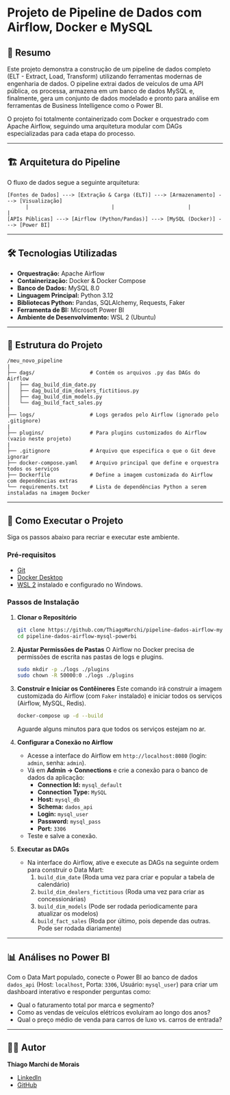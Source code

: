 # Projeto de Pipeline de Dados com Airflow, Docker e MySQL

## 📄 Resumo
Este projeto demonstra a construção de um pipeline de dados completo (ELT - Extract, Load, Transform) utilizando ferramentas modernas de engenharia de dados. O pipeline extrai dados de veículos de uma API pública, os processa, armazena em um banco de dados MySQL e, finalmente, gera um conjunto de dados modelado e pronto para análise em ferramentas de Business Intelligence como o Power BI.

O projeto foi totalmente containerizado com Docker e orquestrado com Apache Airflow, seguindo uma arquitetura modular com DAGs especializadas para cada etapa do processo.

---

## 🏗️ Arquitetura do Pipeline

O fluxo de dados segue a seguinte arquitetura:

```
[Fontes de Dados] ---> [Extração & Carga (ELT)] ---> [Armazenamento] ---> [Visualização]
      |                           |                        |                    |
[APIs Públicas] ---> [Airflow (Python/Pandas)] ---> [MySQL (Docker)] ---> [Power BI]
```

---

## 🛠️ Tecnologias Utilizadas

* **Orquestração:** Apache Airflow
* **Containerização:** Docker & Docker Compose
* **Banco de Dados:** MySQL 8.0
* **Linguagem Principal:** Python 3.12
* **Bibliotecas Python:** Pandas, SQLAlchemy, Requests, Faker
* **Ferramenta de BI:** Microsoft Power BI
* **Ambiente de Desenvolvimento:** WSL 2 (Ubuntu)

---

## 📁 Estrutura do Projeto

```
/meu_novo_pipeline
|
├── dags/                  # Contém os arquivos .py das DAGs do Airflow
│   ├── dag_build_dim_date.py
│   ├── dag_build_dim_dealers_fictitious.py
│   ├── dag_build_dim_models.py
│   └── dag_build_fact_sales.py
|
├── logs/                  # Logs gerados pelo Airflow (ignorado pelo .gitignore)
|
├── plugins/               # Para plugins customizados do Airflow (vazio neste projeto)
|
├── .gitignore             # Arquivo que especifica o que o Git deve ignorar
├── docker-compose.yaml    # Arquivo principal que define e orquestra todos os serviços
├── Dockerfile             # Define a imagem customizada do Airflow com dependências extras
└── requirements.txt       # Lista de dependências Python a serem instaladas na imagem Docker
```

---

## 🚀 Como Executar o Projeto

Siga os passos abaixo para recriar e executar este ambiente.

### Pré-requisitos
* [Git](https://git-scm.com/)
* [Docker Desktop](https://www.docker.com/products/docker-desktop/)
* [WSL 2](https://learn.microsoft.com/pt-br/windows/wsl/install) instalado e configurado no Windows.

### Passos de Instalação

1.  **Clonar o Repositório**
    ```bash
    git clone https://github.com/ThiagoMarchi/pipeline-dados-airflow-mysql-powerbi
    cd pipeline-dados-airflow-mysql-powerbi
    ```

2.  **Ajustar Permissões de Pastas**
    O Airflow no Docker precisa de permissões de escrita nas pastas de logs e plugins.
    ```bash
    sudo mkdir -p ./logs ./plugins
    sudo chown -R 50000:0 ./logs ./plugins
    ```

3.  **Construir e Iniciar os Contêineres**
    Este comando irá construir a imagem customizada do Airflow (com `Faker` instalado) e iniciar todos os serviços (Airflow, MySQL, Redis).
    ```bash
    docker-compose up -d --build
    ```
    Aguarde alguns minutos para que todos os serviços estejam no ar.

4.  **Configurar a Conexão no Airflow**
    * Acesse a interface do Airflow em `http://localhost:8080` (login: `admin`, senha: `admin`).
    * Vá em **Admin -> Connections** e crie a conexão para o banco de dados da aplicação:
        * **Connection Id:** `mysql_default`
        * **Connection Type:** `MySQL`
        * **Host:** `mysql_db`
        * **Schema:** `dados_api`
        * **Login:** `mysql_user`
        * **Password:** `mysql_pass`
        * **Port:** `3306`
    * Teste e salve a conexão.
   
5.  **Executar as DAGs**
    * Na interface do Airflow, ative e execute as DAGs na seguinte ordem para construir o Data Mart:
        1. `build_dim_date` (Roda uma vez para criar e popular a tabela de calendário)
        2.  `build_dim_dealers_fictitious` (Roda uma vez para criar as concessionárias)
        3.  `build_dim_models` (Pode ser rodada periodicamente para atualizar os modelos)
        4.  `build_fact_sales` (Roda por último, pois depende das outras. Pode ser rodada diariamente)

---

## 📊 Análises no Power BI

Com o Data Mart populado, conecte o Power BI ao banco de dados `dados_api` (Host: `localhost`, Porta: `3306`, Usuário: `mysql_user`) para criar um dashboard interativo e responder perguntas como:
* Qual o faturamento total por marca e segmento?
* Como as vendas de veículos elétricos evoluíram ao longo dos anos?
* Qual o preço médio de venda para carros de luxo vs. carros de entrada?

---

## 👨‍💻 Autor

**Thiago Marchi de Morais**

* [LinkedIn](https://www.linkedin.com/in/thiago-marchi/)
* [GitHub](https://github.com/ThiagoMarchi)
